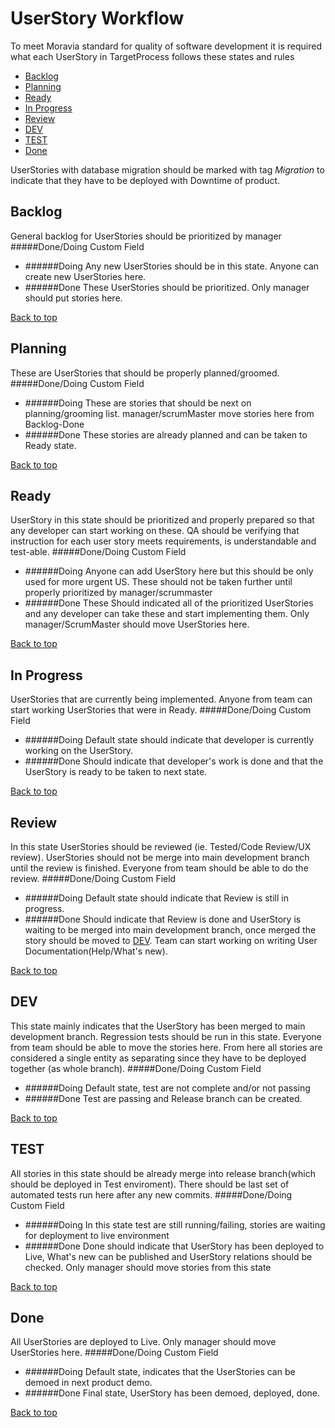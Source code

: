 # UserStory Workflow

To meet Moravia standard for quality of software development it is required what each UserStory in TargetProcess follows these states and rules

- [Backlog](#backlog)
- [Planning](#planning)
- [Ready](#ready)
- [In Progress](#in-progress)
- [Review](#review)
- [DEV](#dev)
- [TEST](#test)
- [Done](#done)

UserStories with database migration should be marked with tag *Migration* to indicate that they have to be deployed with Downtime of product.

## Backlog
General backlog for UserStories should be prioritized by manager
#####Done/Doing Custom Field
- ######Doing
Any new UserStories should be in this state. Anyone can create new UserStories here.
- ######Done
These UserStories should be prioritized. Only manager should put stories here.

[Back to top](#userstory-workflow)
## Planning
These are UserStories that should be properly planned/groomed.
#####Done/Doing Custom Field
- ######Doing
These are stories that should be next on planning/grooming list. manager/scrumMaster move stories here from Backlog-Done
- ######Done
These stories are already planned and can be taken to Ready state.

[Back to top](#userstory-workflow)
## Ready
UserStory in this state should be prioritized and properly prepared so that any developer can start working on these. QA should be verifying that instruction for each user story meets requirements, is understandable and test-able.
#####Done/Doing Custom Field
- ######Doing 
Anyone can add UserStory here but this should be only used for more urgent US. These should not be taken further until properly prioritized by manager/scrummaster
- ######Done
These Should indicated all of the prioritized UserStories and any developer can take these and start implementing them. Only manager/ScrumMaster should move UserStories here.

[Back to top](#userstory-workflow)
## In Progress
UserStories that are currently being implemented. Anyone from team can start working UserStories that were in Ready.
#####Done/Doing Custom Field
- ######Doing
Default state should indicate that developer is currently working on the UserStory.
- ######Done
Should indicate that developer's work is done and that the UserStory is ready to be taken to next state.

[Back to top](#userstory-workflow)
## Review
In this state UserStories should be reviewed (ie. Tested/Code Review/UX review). UserStories should not be merge into main development branch until the review is finished. Everyone from team should be able to do the review.
#####Done/Doing Custom Field
- ######Doing
Default state should indicate that Review is still in progress.
- ######Done
Should indicate that Review is done and UserStory is waiting to be merged into main development branch, once merged the story should be moved to [DEV](#dev). Team can start working on writing User Documentation(Help/What's new).

[Back to top](#userstory-workflow)
## DEV
This state mainly indicates that the UserStory has been merged to main development branch. Regression tests should be run in this state. Everyone from team should be able to move the stories here. From here all stories are considered a single entity as separating since they have to be deployed together (as whole branch).
#####Done/Doing Custom Field
- ######Doing
Default state, test are not complete and/or not passing
- ######Done
Test are passing and Release branch can be created.

[Back to top](#userstory-workflow)
## TEST
All stories in this state should be already merge into release branch(which should be deployed in Test enviroment). There should be last set of automated tests run here after any new commits.
#####Done/Doing Custom Field
- ######Doing
In this state test are still running/failing, stories are waiting for deployment to live environment
- ######Done
Done should indicate that UserStory has been deployed to Live, What's new can be published and UserStory relations should be checked. Only manager should move stories from this state

[Back to top](#userstory-workflow)
## Done
All UserStories are deployed to Live. Only manager should move UserStories here.
#####Done/Doing Custom Field
- ######Doing
Default state, indicates that the UserStories can be demoed in next product demo.
- ######Done
Final state, UserStory has been demoed, deployed, done.

[Back to top](#userstory-workflow)
